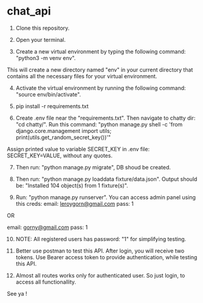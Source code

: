 # chat_api


1. Clone this repository.

2. Open your terminal.

3. Create a new virtual environment by typing the following command: "python3 -m venv env".

This will create a new directory named "env" in your current directory that contains all the necessary files for your virtual environment.

4. Activate the virtual environment by running the following command: "source env/bin/activate".

5. pip install -r requirements.txt

6. Create .env file near the "requirements.txt". Then navigate to chatty dir: "cd chatty/".
Run this command: "python manage.py shell -c 'from django.core.management import utils; print(utils.get_random_secret_key())'"

Assign printed value to variable SECRET_KEY in .env file: SECRET_KEY=VALUE, without any quotes.

7. Then run: "python manage.py migrate", DB shoud be created.

8. Then run: "python manage.py loaddata fixture/data.json". Output should be: "Installed 104 object(s) from 1 fixture(s)".

9. Run: "python manage.py runserver". You can access admin panel using this creds:
email: leroygorn@gmail.com
pass: 1

OR

email: gorny@gmail.com
pass: 1

10. NOTE: All registered users has password: "1" for simplifying testing.

11. Better use postman to test this API. After login, you will receive two tokens. Use Bearer access token to provide authentication, while testing this API.

12. Almost all routes works only for authenticated user. So just login, to access all functionallity.

See ya !
